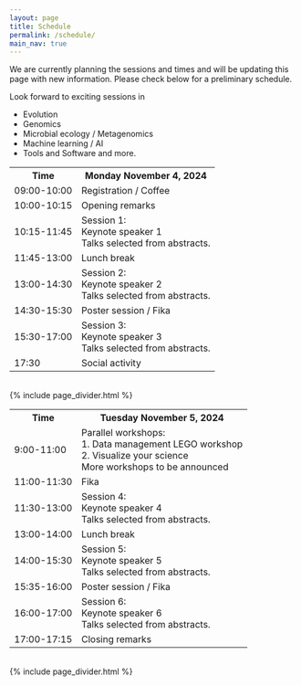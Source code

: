 ```yaml
---
layout: page
title: Schedule
permalink: /schedule/
main_nav: true
---
```


We are currently planning the sessions and times and will be updating this page with new information. Please check below for a preliminary schedule.

Look forward to exciting sessions in 
- Evolution
- Genomics
- Microbial ecology / Metagenomics
- Machine learning / AI
- Tools and Software
and more.

<!-- ![alt text]({{ site.baseurl }}/assets/profile-placeholder.gif "Profile Picture"){:.profile} -->

<table>
  <tr>
    <th>Time</th>
    <th>Monday November 4, 2024</th>
  </tr>
  <tr>
    <td>09:00-10:00</td>
    <td>Registration / Coffee</td>
  </tr>
  <tr>
    <td>10:00-10:15</td>
    <td>Opening remarks</td>
  </tr>
  <tr>
    <td>10:15-11:45</td>
    <td>Session 1:<br>Keynote speaker 1<br>Talks selected from abstracts.</td>
  </tr>
  <tr>
    <td>11:45-13:00</td>
    <td>Lunch break</td>
  </tr>
  <tr>
    <td>13:00-14:30</td>
    <td>Session 2:<br>Keynote speaker 2<br>Talks selected from abstracts.</td>
  </tr>
  <tr>
    <td>14:30-15:30</td>
    <td>Poster session / Fika</td>
  </tr>
  <tr>
    <td>15:30-17:00</td>
    <td>Session 3:<br>Keynote speaker 3<br>Talks selected from abstracts.</td>
  </tr>
  <tr>
    <td>17:30</td>
    <td>Social activity</td>
  </tr>
</table>

<br>
 {% include page_divider.html %}
 <br>

<table>
  <tr>
    <th>Time</th>
    <th>Tuesday November 5, 2024</th>
  </tr>
  <tr>
    <td>9:00-11:00</td>
    <td>Parallel workshops:<br>1. Data management LEGO workshop<br>2. Visualize your science<br>More workshops to be announced</td>
  </tr>
   <tr>
    <td>11:00-11:30</td>
    <td>Fika</td>
  </tr>
  <tr>
    <td>11:30-13:00</td>
    <td>Session 4:<br>Keynote speaker 4<br>Talks selected from abstracts.</td>
  </tr>
  <tr>
    <td>13:00-14:00</td>
    <td>Lunch break</td>
  </tr>
  <tr>
    <td>14:00-15:30</td>
    <td>Session 5:<br>Keynote speaker 5<br>Talks selected from abstracts.</td>
  </tr>
  <tr>
    <td>15:35-16:00</td>
    <td>Poster session / Fika</td>
  </tr>
  <tr>
    <td>16:00-17:00</td>
    <td>Session 6:<br>Keynote speaker 6<br>Talks selected from abstracts.</td>
  </tr>
  <tr>
    <td>17:00-17:15</td>
    <td>Closing remarks</td>
  </tr>
</table>

<br>
 {% include page_divider.html %}
